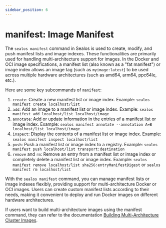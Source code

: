 ```yaml
---
sidebar_position: 6
---
```


# manifest: Image Manifest

The `sealos manifest` command in Sealos is used to create, modify, and push manifest lists and image indexes. These functionalities are primarily used for handling multi-architecture support for images. In the Docker and OCI image specifications, a manifest list (also known as a "fat manifest") or image index allows an image tag (such as `myimage:latest`) to be used across multiple hardware architectures (such as amd64, arm64, ppc64le, etc.).

Here are some key subcommands of `manifest`:

1. `create`: Create a new manifest list or image index. Example: `sealos manifest create localhost/list`
2. `add`: Add an image to a manifest list or image index. Example: `sealos manifest add localhost/list localhost/image`
3. `annotate`: Add or update information in the entries of a manifest list or image index. Example: `sealos manifest annotate --annotation A=B localhost/list localhost/image`
4. `inspect`: Display the contents of a manifest list or image index. Example: `sealos manifest inspect localhost/list`
5. `push`: Push a manifest list or image index to a registry. Example: `sealos manifest push localhost/list transport:destination`
6. `remove` and `rm`: Remove an entry from a manifest list or image index or completely delete a manifest list or image index. Example: `sealos manifest remove localhost/list sha256:entryManifestDigest` or `sealos manifest rm localhost/list`

With the `sealos manifest` command, you can manage manifest lists or image indexes flexibly, providing support for multi-architecture Docker or OCI images. Users can create custom manifest lists according to their needs, making it convenient to deploy and run Docker images on different hardware architectures.

If users want to build multi-architecture images using the manifest command, they can refer to the documentation [Building Multi-Architecture Cluster Images](https://docs.sealos.io/docs/lifecycle-management/operations/build-image/build-multi-arch-image).
